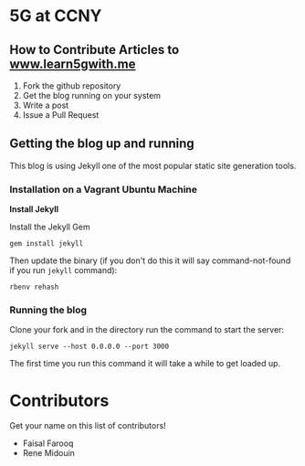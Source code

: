 # 5G at CCNY


## How to Contribute Articles to www.learn5gwith.me 

1. Fork the github repository
2. Get the blog running on your system
3. Write a post
4. Issue a Pull Request

## Getting the blog up and running

This blog is using Jekyll one of the most popular static site generation tools. 


### Installation on a Vagrant Ubuntu Machine

**Install Jekyll**

Install the Jekyll Gem

```
gem install jekyll
```

Then update the binary (if you don't do this it will say command-not-found if you run `jekyll` command):

```
rbenv rehash
```

### Running the blog

Clone your fork and in the directory run the command to start the server:

```
jekyll serve --host 0.0.0.0 --port 3000
```

The first time you run this command it will take a while to get loaded up.


# Contributors

Get your name on this list of contributors!

* Faisal Farooq
* Rene Midouin
